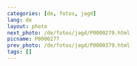 ```yaml
---
categories: [de, fotos, jagd]
lang: de
layout: photo
next_photo: /de/fotos/jagd/P0000279.html
picname: P0000277
prev_photo: /de/fotos/jagd/P0000379.html
tags: []
---
```


